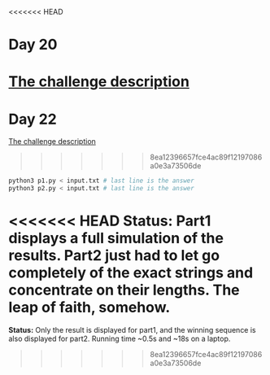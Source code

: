 <<<<<<< HEAD
# Day 20

[The challenge description](https://adventofcode.com/2024/day/20)
=======
# Day 22

[The challenge description](https://adventofcode.com/2024/day/22)
>>>>>>> 8ea12396657fce4ac89f12197086a0e3a73506de

```sh
python3 p1.py < input.txt # last line is the answer
python3 p2.py < input.txt # last line is the answer
```

<<<<<<< HEAD
**Status:** Part1 displays a full simulation of the results. Part2 just had to let go completely of the exact strings and concentrate on their lengths. The leap of faith, somehow.
=======
**Status:** Only the result is displayed for part1, and the winning sequence is also displayed for part2. Running time ~0.5s and ~18s on a laptop.
>>>>>>> 8ea12396657fce4ac89f12197086a0e3a73506de
